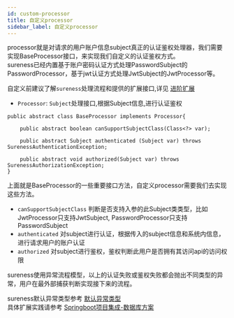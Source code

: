 ```yaml
---
id: custom-processor  
title: 自定义processor     
sidebar_label: 自定义processor     
---
```


processor就是对请求的用户账户信息subject真正的认证鉴权处理器，我们需要实现BaseProcessor接口，来实现我们自定义的认证鉴权方式。  
sureness已经内置基于账户密码认证方式处理PasswordSubject的PasswordProcessor，基于jwt认证方式处理JwtSubject的JwtProcessor等。

自定义前建议了解`sureness`处理流程和提供的扩展接口,详见 [进阶扩展](/docs/advanced/extend-point)

- `Processor`: `Subject`处理接口,根据Subject信息,进行认证鉴权

```
public abstract class BaseProcessor implements Processor{

    public abstract boolean canSupportSubjectClass(Class<?> var);

    public abstract Subject authenticated (Subject var) throws SurenessAuthenticationException;

    public abstract void authorized(Subject var) throws SurenessAuthorizationException;
}

```

上面就是BaseProcessor的一些重要接口方法，自定义processor需要我们去实现这些方法。

- `canSupportSubjectClass` 判断是否支持入参的此Subject类类型，比如 JwtProcessor只支持JwtSubject, PasswordProcessor只支持PasswordSubject
- `authenticated` 对subject进行认证，根据传入的subject信息和系统内信息，进行请求用户的账户认证
- `authorized` 对subject进行鉴权，鉴权判断此用户是否拥有其访问api的访问权限

sureness使用异常流程模型，以上的认证失败或鉴权失败都会抛出不同类型的异常，用户在最外部捕获判断实现接下来的流程。

sureness默认异常类型参考 [默认异常类型](/docs/start/default-exception)    
具体扩展实践请参考 [Springboot项目集成-数据库方案](/docs/integrate/sample-tom)    
